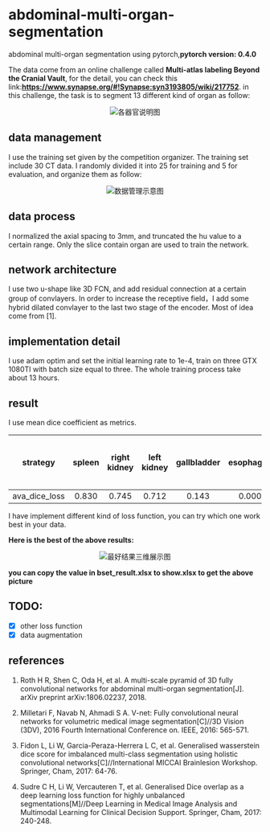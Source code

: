 # abdominal-multi-organ-segmentation
abdominal multi-organ segmentation using pytorch,**pytorch version: 0.4.0**

The data come from an online challenge called **Multi-atlas labeling Beyond the Cranial Vault**, for the detail, you can check this link:**https://www.synapse.org/#!Synapse:syn3193805/wiki/217752**. in this challenge, the task is to segment 13 different kind of organ as follow:

<div align=center><img src="https://github.com/assassint2017/abdominal-multi-organ-segmentation/blob/master/img/abdomen_overview_small.png" alt="各器官说明图"/></div>

## data management
I use the training set given by the competition organizer. The training set include 30 CT data. I randomly divided it into 25 for training and 5 for evaluation, and organize them as follow:

<div align=center><img src="https://github.com/assassint2017/abdominal-multi-organ-segmentation/blob/master/img/data_management.png"alt="数据管理示意图"/></div>

## data process
I normalized the axial spacing to 3mm, and truncated the hu value to a certain range. Only the slice contain organ are used to train the network.

## network architecture
I use two u-shape like 3D FCN, and add residual connection at a certain group of convlayers. In order to increase the receptive field，I add some hybrid dilated convlayer to the last two stage of the encoder. Most of idea come from [1].

## implementation detail
I use adam optim and set the initial learning rate to 1e-4, train on three GTX 1080TI with batch size equal to three. The whole training process take about 13 hours.

## result
I use mean dice coefficient as metrics.

|strategy|spleen|right kidney|left kidney|gallbladder|esophagus|liver|stomach|aorta|inferior vena cava|portal vein and splenic vein|pancreas|right adrenal gland|left adrenal gland|
|:---:|:---:|:---:|:---:|:---:|:---:|:---:|:---:|:---:|:---:|:---:|:---:|:---:|:---:|
|ava_dice_loss|0.830|0.745|0.712|0.143|0.000|0.880|0.654|0.686|0.605|0.500|0.429|0.089|0.111|

I have implement different kind of loss function, you can try which one work best in your data.

**Here is the best of the above results:**
<div align=center><img src="https://github.com/assassint2017/abdominal-multi-organ-segmentation/blob/master/img/bset.png"alt="最好结果三维展示图"/></div>

**you can copy the value in bset_result.xlsx to show.xlsx to get the above picture**

## TODO:
- [X] other loss function
- [X] data augmentation

## references
1. Roth H R, Shen C, Oda H, et al. A multi-scale pyramid of 3D fully convolutional networks for abdominal multi-organ segmentation[J]. arXiv preprint arXiv:1806.02237, 2018.

2. Milletari F, Navab N, Ahmadi S A. V-net: Fully convolutional neural networks for volumetric medical image segmentation[C]//3D Vision (3DV), 2016 Fourth International Conference on. IEEE, 2016: 565-571.

3. Fidon L, Li W, Garcia-Peraza-Herrera L C, et al. Generalised wasserstein dice score for imbalanced multi-class segmentation using holistic convolutional networks[C]//International MICCAI Brainlesion Workshop. Springer, Cham, 2017: 64-76.

4. Sudre C H, Li W, Vercauteren T, et al. Generalised Dice overlap as a deep learning loss function for highly unbalanced segmentations[M]//Deep Learning in Medical Image Analysis and Multimodal Learning for Clinical Decision Support. Springer, Cham, 2017: 240-248.
